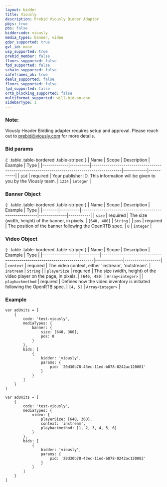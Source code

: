 ```yaml
---
layout: bidder
title: Viously
description: Prebid Viously Bidder Adaptor
pbjs: true
pbs: false
biddercode: viously
media_types: banner, video
gdpr_supported: true
gvl_id: none
usp_supported: true
prebid_member: false
floors_supported: false
fpd_supported: false
schain_supported: false
safeframes_ok: true
deals_supported: false
floors_supported: false
fpd_supported: false
ortb_blocking_supported: false
multiformat_supported: will-bid-on-one
sidebarType: 1
---
```


### Note:
Viously Header Bidding adapter requires setup and approval. Please reach out to prebid@viously.com for more details.

### Bid params

{: .table .table-bordered .table-striped }
| Name        | Scope    | Description                                                                                 | Example    | Type      |
|-------------|----------|---------------------------------------------------------------------------------------------|------------|-----------|
| `pid`       | required | Your publisher ID. This information will be given to you by the Viously team.               | `1234`     | `integer` |

### Banner Object

{: .table .table-bordered .table-striped }
| Name   | Scope    | Description                                            | Example      | Type      |
|--------|----------|--------------------------------------------------------|--------------|-----------|
| `size` | required | The size (width, height) of the banner, in pixels.     | `[640, 480]` | `String`  |
| `pos`  | required | The position of the banner following the OpenRTB spec. | `0`          | `integer` |

### Video Object

{: .table .table-bordered .table-striped }
| Name             | Scope    | Description                                                              | Example      | Type             |
|------------------|----------|--------------------------------------------------------------------------|--------------|------------------|
| `context`        | required | The video context, either 'instream', 'outstream'.                       | `instream`   | `String`         |
| `playerSize`     | required | The size (width, height) of the video player on the page, in pixels.     | `[640, 480]` | `Array<integer>` |
| `playbackmethod` | required | Defines how the video inventory is initiated following the OpenRTB spec. | `[4, 5]`     | `Array<integer>` |

### Example

```
var adUnits = [
    {
        code: 'test-viously',
        mediaTypes: {
            banner: {
                size: [640, 360],
                pos: 0
            }
        },
        bids: [
            {
                bidder: 'viously',
                params: {
                    pid: '20d30b78-43ec-11ed-b878-0242ac120001'
                }
            }
        ]
    }
]
```

```
var adUnits = [
    {
        code: 'test-viously',
        mediaTypes: {
            video: {
                playerSize: [640, 360],
                context: 'instream',
                playbackmethod: [1, 2, 3, 4, 5, 6]
            }
        },
        bids: [
            {
                bidder: 'viously',
                params: {
                    pid: '20d30b78-43ec-11ed-b878-0242ac120002'
                }
            }
        ]
    }
]
```
